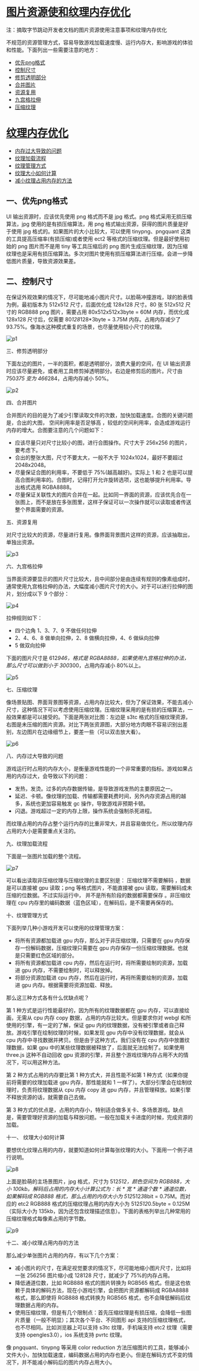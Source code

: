 # [图片资源使和纹理内存优化](#a0)

注：摘取字节跳动开发者文档的图片资源使用注意事项和纹理内存优化

不规范的资源管理方式，容易导致游戏加载速度慢、运行内存大，影响游戏的体验和性能。下面列出一些需要注意的地方：

 * [优先png格式](#a1)
 * [控制尺寸](#a2)
 * [修剪透明部分](#a3)
 * [合并图片](#a4)
 * [资源复用](#a5)
 * [九宫格拉伸](#a6)
 * [压缩纹理](#a7)

# [纹理内存优化](#b0)
 * [内存过大导致的问题](#b1)
 * [纹理加载流程](#b2)
 * [纹理管理方式](#b3)
 * [纹理大小如何计算](#b4)
 * [减小纹理占用内存的方法](#b5)

## <span id="a1"> 一、优先png格式</span> 

UI 输出资源时，应该优先使用 png 格式而不是 jpg 格式。png 格式采用无损压缩算法，jpg 使用的是有损压缩算法，用 png 格式输出资源，获得的图片质量是好于使用 jpg 格式的。如果图片的大小比较大，可以使用 tinypng、pngquant 这类的工具提高压缩率(有损压缩)或者使用 ect2 等格式的压缩纹理。但是最好使用初始的 png 图片而不是用 tiny 等工具压缩后的 png 图片生成压缩纹理，因为压缩纹理也是采用有损压缩算法。多次对图片使用有损压缩算法进行压缩，会进一步降低图片质量，导致资源效果差。

## <span id="a2"> 二、控制尺寸</span> 

在保证外观效果的情况下，尽可能地减小图片尺寸。以脸萌冲撞游戏，球的脸表情为例，最初版本为 512x512 尺寸，后面优化成 128x128 尺寸。80 张 512x512 尺寸的 RGB888 png 图片，需要占用 80x512x512x3byte = 60M 内存，而优化成 128x128 尺寸后，仅需要 80*128*128*3byte = 3.75M 内存。占用内存减少了 93.75%。像海水这种模式重复的场景，也尽量使用较小尺寸的纹理。

![p1](/p1.png)

<span id="a3"> 三、修剪透明部分</span> 

下面左边的图片，一半的面积，都是透明部分，浪费大量的空间，在 UI 输出资源时应该尽量避免，或者用工具修剪掉透明部分。右边是修剪后的图片。尺寸由 750*375 变为 466*284，占用内存减小 50%。

![p2](/p2.png)

<span id="a4"> 四、合并图片</span> 

合并图片的目的是为了减少引擎读取文件的次数，加快加载速度。合图的关键问题是，合出的大图， 空间利用率是否足够高 ，较低的空间利用率，会造成游戏运行内存的增大。合图要注意的几个问题如下：

* 应该尽量只对尺寸比较小的图，进行合图操作。尺寸大于 256x256 的图片，要考虑下。
* 合出的整张大图，尺寸不要太大，一般不大于 1024x1024，最好不要超过 2048x2048。
* 尽量保证合图的利用率，不要低于 75%(越高越好)。实际上 1 和 2 也是可以提高合图利用率的。合图时，记得打开允许旋转选项，这也能够提升利用率。导出格式选用 RGBA8888。
* 尽量保证关联性大的图片合并在一起。比如同一界面的资源，应该优先合在一张图上，而不是放在多张图里，这样子保证可以一次操作就可以读取或者传送整个界面需要的资源。

<span id="a5"> 五、资源复用</span> 

对尺寸比较大的资源，尽量进行复用。像界面背景图片这样的资源，应该抽取出，单独出资源。

![p3](/p3.png)

<span id="a6"> 六、九宫格拉伸</span> 

当界面资源要显示的图片尺寸比较大，且中间部分是由连续有规则的像素组成时，通常使用九宫格拉伸的办法，大幅度减小图片尺寸的大小。对于可以进行拉伸的图片，划分成以下 9 个部分：

![p4](/p4.png)

拉伸规则如下：

* 四个边角 1、3、7、9 不做任何拉伸
* 2、4、6、8 做单向拉伸，2、8 做横向拉伸，4、6 做纵向拉伸
* 5 做双向拉伸

下面的图片尺寸是 612*946，格式是 RGBA8888，如果使用九宫格拉伸的办法，那么尺寸可以做到小于 300*300，占用内存减小 80%以上。

![p5](/p5.png)

<span id="a7"> 七、压缩纹理</span> 

像场景贴图、界面背景图等资源，占用内存比较大，但为了保证效果，不能去减小尺寸，这种情况下可以考虑使用压缩纹理。压缩纹理采用的是有损的压缩算法，一般效果都是可以接受的。下面是两张对比图：左边是 s3tc 格式的压缩纹理资源，右图是未压缩的图片资源。对比下两张资源图，大部分地方肉眼不容易识别出差别，左边图片在边缘细节上，要差一些（可以双击放大看）。

![p6](/p6.png)

<span id="b1"> 八、内存过大导致的问题</span> 

游戏运行时占用的内存大小，是衡量游戏性能的一个非常重要的指标。游戏如果占用的内存过大，会导致以下的问题：

* 发热，发烫。过多的内存数据传输，是导致游戏发热的主要原因之一。
* 延迟、卡顿。像纹理的加载、传输都需要耗费时间，另外内存资源占用的越多，系统也更加容易触发 gc 操作，导致游戏非预期卡顿。
* 闪退。游戏超过一定的内存上限，操作系统会强制杀死进程。

而纹理占用的内存占整个运行内存的比重非常大，并且容易做优化，所以纹理内存占用的大小是需要重点关注的。

<span id="b2"> 九、纹理加载流程</span> 

下面是一张图片加载的整个流程。

![p7](/p7.png)

可以看出读取非压缩纹理与压缩纹理的主要区别是： 压缩纹理不需要解码 ，数据是可以直接被 gpu 读取；png 等格式图片，不能直接被 gpu 读取，需要解码成未压缩的位数据。不过实际运行中， 并不是所有阶段的数据都需要保存 。非压缩纹理在 cpu 内存里的编码数据（蓝色区域），在解码后，是不需要再保存的。

<span id="b3"> 十、纹理管理方式</span> 

下面列举几种小游戏开发可以使用的纹理管理方案：

* 将所有资源都加载进 gpu 内存，那么对于非压缩纹理，只需要在 gpu 内存保存一份解码数据，压缩纹理只需要在 gpu 内存保存一份压缩纹理数据。也就是只需要红色区域的部分。
* 将所有资源都加载进 cpu 内存，然后在运行时，将所需要绘制的资源，加载进 gpu 内存，不需要绘制时，可以释放掉。
* 将部分资源加载进 cpu 内存，然后在运行时，再将所需要绘制的资源，加载进 gpu 内存。根据需要将资源加载、释放。

那么这三种方式各有什么优缺点呢？

第 1 种方式是运行性能最好的，因为所有的纹理数据都在 gpu 内存，可以直接绘画，无需从 cpu 内存 copy 数据，占用的内存比较大。但是要求你对 webgl 和所使用的引擎，有一定的了解，保证 gpu 内的纹理数据，没有被引擎或者自己释放。游戏引擎在绘制纹理的时候，如果发现 gpu 内存中没有纹理数据，就会从 cpu 内存中寻找数据并拷贝。但是由于这种方式，我们没有在 cpu 内存中放置纹理数据，如果 gpu 中的某些纹理数据被释放了，后面就无法绘制了。如果使用 three.js 这种不自动回收 gpu 资源的引擎，并且整个游戏纹理内存占用不大的情况下，可以用这种方法。

第 2 种方式占用的内存要比第 1 种方式大，并且性能不如第 1 种方式（如果你提前将需要的纹理加载进 gpu 内存，那性能就和 1 一样了）。大部分引擎会在绘制纹理时，负责将纹理数据从 cpu 内存 copy 进 gpu 内存，并且管理释放。如果引擎不释放资源的话，就需要自己去做。

第 3 种方式的优点是，占用的内存小，特别适合做多关卡、多场景游戏。缺点是，需要管理好资源的加载与释放问题。一般在加载关卡进度的时候，完成资源的加载。

<span id="b4"> 十一、 纹理大小如何计算</span> 

要想优化纹理占用的内存，就要知道如何计算每张纹理的大小。下面用一个例子进行说明。

![p8](/p8.png)

上面是脸萌的主场景图片，jpg 格式，尺寸为 512*512，颜色空间为 RGB888，大小 100kb。解码后占用的内存大小计算公式为：长 * 宽 * 通道个数 * 通道位数，如果解码成 RGB888 格式，那么占用的内存大小为 512*512*3*8bit = 0.75M。而对应的 etc2 RGB888 格式的压缩纹理占用的内存大小为 512*512*0.5byte = 0.125M（实际大小为 135kb，因为还包含纹理描述信息）。下面的表格列举出几种常用的压缩纹理格式每像素占用的字节数。

![p9](/p9.png)

<span id="b5"> 十二、减小纹理占用内存的方法</span> 

那么减少单张图片占用的内存，有以下几个方案：

* 减小图片的尺寸，在满足视觉要求的情况下，尽可能地缩小图片尺寸，比如将一张 256256 图片缩小成 128128 尺寸，就减少了 75%的内存占用。
* 降低通道位数，比如 RGB888 格式的图片转换为 RGB565 格式。但是这也依赖于具体的解码方法，现在小游戏引擎，会把图片资源都解码成 RGBA8888 格式，那么即使将 RGB888 格式转换为 RGB565 格式，也不会降低解码后纹理数据占用的内存。
* 使用压缩纹理，但是有几个限制点：首先压缩纹理是有损压缩，会降低一些图片质量（一般不明显）；其次各个平台、不同图形 api 支持的压缩纹理格式，也不尽相同。比如浏览器上可以支持 s3tc 纹理，手机端支持 etc2 纹理（需要支持 opengles3.0），ios 系统支持 pvrtc 纹理。

像 pngquant、tinypng 等采用 color reduction 方法压缩图片的工具，能够减小文件大小，加快加载速度，编码数据占用的内存也更小。但是在解码方式不变的情况下，并不能减小解码后的图片内存占用大小。
